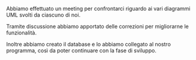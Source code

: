 Abbiamo effettuato un meeting per confrontarci riguardo ai vari diagrammi UML svolti da ciascuno di noi.

Tramite discussione abbiamo apportato delle correzioni per migliorarne le funzionalità.

Inoltre abbiamo creato il database e lo abbiamo collegato al nostro programma, così da poter continuare con la fase di sviluppo.
